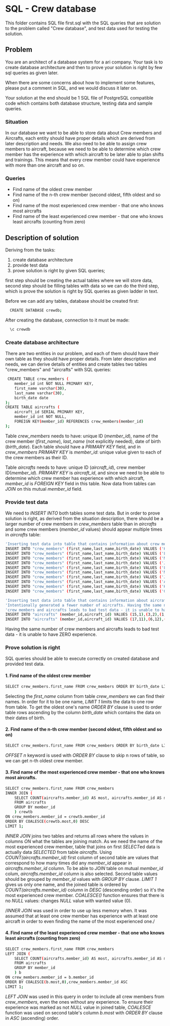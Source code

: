# SQL - Crew database
This folder contains SQL file first.sql with the SQL queries that are solution to the problem called "Crew database", and test data used for testing the solution.

## Problem

You are an architect of a database system for a ari company. Your task is to create database architecture and then to prove your solution is right by few sql queries as given later.

When there are some concerns about how to implement some features, please put a comment in SQL, and we would discuss it later on. 

Your solution at the end should be 1 SQL file of PostgreSQL compatible code which contains both database structure, testing data and sample queries.

### Situation

In our database we want to be able to store data about Crew members and Aircrafts, each entity should have proper details which are derived from later description and needs. We also need to be able to assign crew members to aircraft, because we need to be able to determine which crew member has the experience with which aircraft to be later able to plan shifts and trainings. This means that every crew member could have experience with more than one aircraft and so on.

### Queries

- Find name of the oldest crew member
- Find name of the n-th crew member (second oldest, fifth oldest and so on)
- Find name of the most experienced crew member - that one who knows most aircrafts
- Find name of the least experienced crew member - that one who knows least aircrafts (counting from zero)

## Description of solution

Deriving from the tasks:
  1. create database architecture
  2. provide test data
  3. prove solution is right by given SQL queries; 

first step should be creating the actual tables where we will store data, second step should be filling tables with data so we can do the third step, which is prove the solution is right by SQL queries as given ladder in text.

Before we can add any tables, database should be created first:

```bash
  CREATE DATABASE crewdb;
```
After creating the database, connection to it must be made:

```bash
  \c crewdb
 ```

### Create database architecture

There are two entities in our problem, and each of them should have their own table as they should have proper details.
From later description and needs, we can derive details of entities and create tables two tables "crew_members" and "aircrafts" with SQL queries:

```bash
 CREATE TABLE crew_members (
	member_id int NOT NULL PRIMARY KEY,
	first_name varchar(30),
	last_name varchar(30),
	birth_date date
);
CREATE TABLE aircrafts (
	aircraft_id SERIAL PRIMARY KEY,
	member_id int NOT NULL,
	FOREIGN KEY(member_id) REFERENCES crew_members(member_id)
);
```

Table *crew_members* needs to have: unique ID (*member_id*), name of the crew member (*first_name*), *last_name* (not explicitly needed), date of birth (*birth_date*). Each table should have a *PRIMARY KEY* field, and in *crew_members PRIMARY KEY* is *member_id*: unique value given to each of the crew members as their ID.

Table *aircrafts* needs to have: unique ID (*aircraft_id*), crew member ID(*member_id*). *PRIMARY KEY* is *aircraft_id*, and since we need to be able to determine which crew member has experience with which aircraft, *member_id* is *FOREIGN KEY* field in this table. Now data from tables can *JOIN* on this mutual *member_id* field.


### Provide test data

We need to *INSERT INTO* both tables some test data. But in order to prove solution is right, as derived from the situation description, there should be a larger number of crew members in *crew_members* table than in *aircrafts* and some crew members (*member_id* values) should appear multiple times in *aircrafts* table:

```bash
'Inserting test data into table that contains information about crew members.'
INSERT INTO "crew_members" (first_name,last_name,birth_date) VALUES ('Honorato','Blackburn','2018-12-01'),('Ian','Morse','2018-08-11'),('Kristen','Clark','2018-04-18'),('Kitra','Rice','2018-01-18'),('Valentine','Pacheco','2017-12-04'),('Hayley','Peters','2019-02-07'),('Aristotle','Sims','2018-01-01'),('Nolan','Lowe','2018-11-10'),('Victor','Key','2017-10-27'),('Tate','Bray','2017-11-17');
INSERT INTO "crew_members" (first_name,last_name,birth_date) VALUES ('Leila','Reilly','2018-03-04'),('Amity','Garrett','2018-12-03'),('Gisela','Workman','2018-10-04'),('Rhoda','Aguirre','2018-06-23'),('Karyn','Olsen','2018-10-10'),('Hayes','Garner','2019-05-12'),('Leila','Kline','2018-07-04'),('Brett','Levy','2018-03-05'),('Hyatt','Branch','2018-07-25'),('Deacon','Haney','2018-01-13');
INSERT INTO "crew_members" (first_name,last_name,birth_date) VALUES ('Montana','Herman','2018-08-16'),('Lucas','Pitts','2018-08-19'),('Pandora','Waller','2018-08-07'),('Mia','Clemons','2019-01-17'),('Eleanor','Robinson','2018-10-04'),('Mona','Maxwell','2017-06-01'),('Nolan','Norton','2018-08-17'),('Steven','Mack','2017-07-08'),('Brielle','Ayala','2018-08-11'),('Mohammad','Graves','2017-07-12');
INSERT INTO "crew_members" (first_name,last_name,birth_date) VALUES ('Jerome','Mccarthy','2018-05-14'),('Abdul','Allison','2018-09-02'),('Jamalia','Mcguire','2018-03-27'),('Orson','Morales','2017-06-28'),('Fuller','Walton','2019-04-28'),('Melinda','Mcgee','2018-10-18'),('Axel','Boyle','2018-12-08'),('Eugenia','Davmember_id','2017-09-13'),('Emmanuel','Ball','2018-10-07'),('Demetrius','Rutledge','2019-03-26');
INSERT INTO "crew_members" (first_name,last_name,birth_date) VALUES ('Lee','Maddox','2018-09-24'),('Lani','Patrick','2018-04-01'),('April','Mendez','2017-06-01'),('Amos','Dale','2017-07-11'),('Harding','Russell','2019-04-14'),('Charde','Donaldson','2018-01-12'),('Merritt','Bishop','2018-11-27'),('Maia','Kinney','2018-03-10'),('Aubrey','Santana','2017-10-03'),('Veronica','Sampson','2018-01-13');
INSERT INTO "crew_members" (first_name,last_name,birth_date) VALUES ('Marshall','Hughes','2017-07-22'),('Beverly','Berry','2017-07-19'),('Burke','Dyer','2018-06-15'),('Violet','Zamora','2017-11-23'),('Imani','Griffin','2018-10-05'),('Marsden','Cross','2018-03-12'),('Cameron','Griffin','2017-11-24'),('Levi','Hamilton','2018-05-21'),('Tatyana','Dickson','2017-06-19'),('Dacey','Tate','2018-07-14');
INSERT INTO "crew_members" (first_name,last_name,birth_date) VALUES ('Jacob','Roberson','2018-05-31'),('Brianna','Battle','2018-09-08'),('Vernon','Gallagher','2018-03-12'),('Sandra','Goff','2018-11-01'),('Martina','Potter','2017-10-11'),('Gavin','Herman','2018-01-02'),('Ashton','Parsons','2018-02-01'),('Lucius','Rice','2019-01-16'),('Kristen','Whitaker','2017-08-20'),('Paula','Bowers','2018-05-15');
INSERT INTO "crew_members" (first_name,last_name,birth_date) VALUES ('Ashely','Erickson','2019-05-02'),('Cassandra','Boyle','2019-04-03'),('Elvis','Cantu','2017-09-01'),('Josiah','Tyler','2018-11-15'),('Gail','Bennett','2018-04-22'),('Emi','Patrick','2017-09-15'),('Gavin','Cleveland','2017-08-19'),('Allegra','Giles','2018-05-03'),('Richard','Mckay','2019-03-26'),('Nasim','Mason','2017-10-24');
INSERT INTO "crew_members" (first_name,last_name,birth_date) VALUES ('Kevin','Reynolds','2019-05-09'),('Charissa','Kane','2017-11-16'),('Orlando','Welch','2018-02-06'),('Buckminster','Blackburn','2017-08-22'),('Courtney','Gallegos','2018-01-04'),('Hayley','Farley','2017-11-07'),('Jamal','Huffman','2018-01-24'),('Claire','Rivas','2018-03-31'),('Amber','Giles','2019-02-06'),('Dahlia','Walton','2017-11-17');
INSERT INTO "crew_members" (first_name,last_name,birth_date) VALUES ('Germane','Hunt','2018-09-05'),('Chadwick','Abbott','2018-02-23'),('Georgia','Frederick','2018-01-12'),('Summer','Gilliam','2018-10-22'),('Lillian','Hansen','2017-11-27'),('Abdul','Tillman','2017-08-06'),('Edan','Rosario','2017-08-10'),('Mufutau','Cook','2019-05-17'),('Jena','Kirby','2018-11-03'),('Gavin','Hayden','2019-02-07');

'Inserting test data into table that contains information about aircrafts.'
'Intentionally generated a fewer number of aircrafts. Having the same number of'
'crew members and aircrafts leads to bad test data - it is unable to have ZERO experience.'
INSERT INTO "aircrafts" (member_id,aircraft_id) VALUES (15,1),(3,2),(1,3),(19,4),(10,5),(5,6),(10,7),(6,8),(11,9),(12,10);
INSERT INTO "aircrafts" (member_id,aircraft_id) VALUES (17,11),(6,12),(5,13),(13,14),(20,15),(14,16),(2,17),(8,18),(3,19);
```

Having the same number of crew members and aircrafts leads to bad test data - it is unable to have ZERO experience.

### Prove solution is right

SQL queries should be able to execute correctly on created database and provided test data.

#### 1. Find name of the oldest crew member
	
```bash
SELECT crew_members.first_name FROM crew_members ORDER BY birth_date LIMIT 1;
```
Selecting the *first_name* column from table *crew_members* we can find their names. In order for it to be one name, *LIMIT 1* limits the data to one row from table. To get the oldest one's name *ORDER BY* clause is used to order table rows ascending by the column *birth_date* which contains the data on their dates of birth.

#### 2. Find name of the n-th crew member (second oldest, fifth oldest and so on)

```bash
SELECT crew_members.first_name FROM crew_members ORDER BY birth_date LIMIT 1 OFFSET 1;
```
*OFFSET n* keyword is used with *ORDER BY* clause to skip n rows of table, so we can get n-th oldest crew member.

#### 3. Find name of the most experienced crew member - that one who knows most aircrafts.

```bash
SELECT crew_members.first_name FROM crew_members 
INNER JOIN (
	SELECT COUNT(aircrafts.member_id) AS most, aircrafts.member_id AS member_id 
	FROM aircrafts 
	GROUP BY member_id 
	) crewtb 
ON crew_members.member_id = crewtb.member_id 
ORDER BY COALESCE(crewtb.most,0) DESC
LIMIT 1;
```

*INNER JOIN* joins two tables and returns all rows where the values in columns *ON* what the tables are joining match.
As we need the name of the most experienced crew member, table that joins on first *SELECT*ed data is actually data *SELECTED* from table *aircrafts*. Using *COUNT(aircrafts.member_id)* first column of second table are values that correspond to how many times did any *member_id* appear in *aircrafts.member_id* column. To be able to *JOIN* table on mutual *member_id* colum, *aircrafts.member_id* column is also selected.
Second table values should be grouped by *member_id* values with *GROUP BY* clause. *LIMIT 1* gives us only one name, and the joined table is ordered by *COUNT(aircrafts.member_id)* column in *DESC* (descending order) so it's the most experienced crew member.
*COALESCE()* function ensures that there is no *NULL* values: changes *NULL* value with wanted value (0).

/*INNER JOIN* was used in order to use up less memory when. It was assumed that at least one crew member has experience with at least one aircraft in order to even finding the name of the most experienced one./

####  4. Find name of the least experienced crew member - that one who knows least aircrafts (counting from zero)

```bash
SELECT crew_members.first_name FROM crew_members
LEFT JOIN (
	SELECT COUNT(aircrafts.member_id) AS most, aircrafts.member_id AS member_id
	FROM aircrafts 
	GROUP BY member_id 
	) b
ON crew_members.member_id = b.member_id
ORDER BY COALESCE(b.most,0),crew_members.member_id ASC
LIMIT 1;
```
*LEFT JOIN* was used in this query in order to include all crew members from *crew_members*, even the ones without any experience.
To ensure their experience was marked as not *NULL* value in joined table, *COALESCE* function was used on second table's column *b.most* with *ORDER BY* clause in *ASC* (ascending) order.


